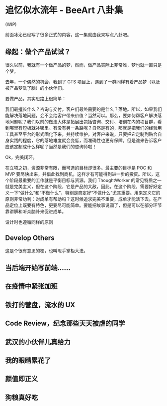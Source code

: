 # 追忆似水流年 - BeeArt 八卦集

(WIP)

前面冰沁已经写了很多正式的内容，这一集就由我来写点八卦吧。

## 缘起：做个产品试试？

很久以前，我就有一个做产品的梦，然而，做产品实际上非常难，梦也就一直只是个梦。

去年，一个偶然的机会，我到了 GTS 项目上，遇到了一群同样有着产品梦（以及被产品梦洗了脑）的小伙伴们。

要做产品，其实思路上很简单：

我们最擅长什么？咨询与交付。客户们最终需要的是什么？落地。所以，如果我们能解决落地问题，会不会给客户带来价值？当然可以。那么，要如何帮客户解决落地问题呢？我们以前的做法大体是拓展出包括咨询、交付、培训在内的项目群，看到哪里有短板就补哪里。有没有另一条路呢？自然是有的，那就是把我们的经验用工具甚至平台的形式固化下来，并持续维护。对客户来说，只要把它定制到贴合自身实践的程度，它的落地难度就会变低，而准确性也更有保障。但是谁来告诉客户应该定制成什么样呢？当然是我们的咨询师啦！

Ok，完美闭环。

在立项之初，资源非常有限，而可选的目标却很多。最主要的目标是 POC 和 MVP 要尽快出来，并借此找到商机，这样才有可能得到进一步的投资。所以，这个阶段最重要的工作就是平衡目标与资源。我们 ThoughtWorker 的常见特质之一就是完美主义，但在这个阶段，它是产品的大敌，因此，在这个阶段，需要好好定义一下“做什么”和“不做什么”，特别是商定好“不做什么”尤其重要。用来定义它的原则非常功利：对成单有帮助吗？这时候追求完美不重要，成单才能活下去。在产品定位上既要有特色，更要尽可能简单。要能把故事说圆了，但是可以在部分环节靠讲解和听众脑补来促进成单。

设计时也遵循同样的原则

## Develop Others


这是个很有意思的梗，也叫甩手掌柜大法。

## 当后端开始写前端……
## 在疫情中紧张加班
## 铁打的营盘，流水的 UX
## Code Review，纪念那些天天被虐的同学
## 武汉的小伙伴儿真给力
## 我的眼睛累花了
## 颜值即正义
## 狗粮真好吃
